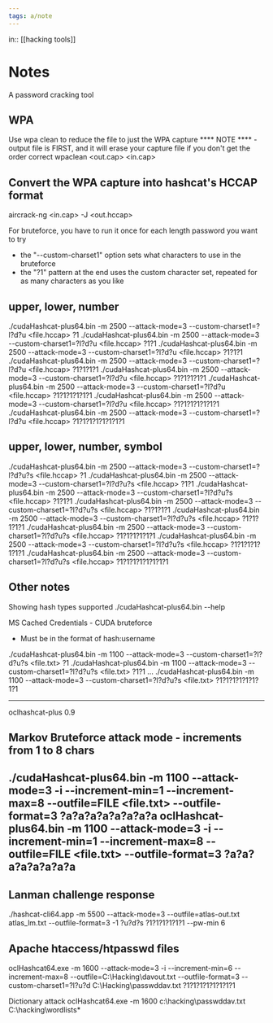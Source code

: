 ```yaml
---
tags: a/note
---
```

in:: [[hacking tools]]

# Notes
A password cracking tool

## WPA
Use wpa clean to reduce the file to just the WPA capture
**** NOTE **** - output file is FIRST, and it will erase your capture file if you don't get the order correct
wpaclean <out.cap> <in.cap>

## Convert the WPA capture into hashcat's HCCAP format
aircrack-ng <in.cap> -J <out.hccap>

For bruteforce, you have to run it once for each length password you want to try
- the "--custom-charset1" option sets what characters to use in the bruteforce
- the "?1" pattern at the end uses the custom character set, repeated for as many characters as you like

## upper, lower, number
./cudaHashcat-plus64.bin -m 2500 --attack-mode=3 --custom-charset1=?l?d?u <file.hccap> ?1
./cudaHashcat-plus64.bin -m 2500 --attack-mode=3 --custom-charset1=?l?d?u <file.hccap> ?1?1
./cudaHashcat-plus64.bin -m 2500 --attack-mode=3 --custom-charset1=?l?d?u <file.hccap> ?1?1?1
./cudaHashcat-plus64.bin -m 2500 --attack-mode=3 --custom-charset1=?l?d?u <file.hccap> ?1?1?1?1
./cudaHashcat-plus64.bin -m 2500 --attack-mode=3 --custom-charset1=?l?d?u <file.hccap> ?1?1?1?1?1
./cudaHashcat-plus64.bin -m 2500 --attack-mode=3 --custom-charset1=?l?d?u <file.hccap> ?1?1?1?1?1?1
./cudaHashcat-plus64.bin -m 2500 --attack-mode=3 --custom-charset1=?l?d?u <file.hccap> ?1?1?1?1?1?1?1
./cudaHashcat-plus64.bin -m 2500 --attack-mode=3 --custom-charset1=?l?d?u <file.hccap> ?1?1?1?1?1?1?1?1

## upper, lower, number, symbol
./cudaHashcat-plus64.bin -m 2500 --attack-mode=3 --custom-charset1=?l?d?u?s <file.hccap> ?1
./cudaHashcat-plus64.bin -m 2500 --attack-mode=3 --custom-charset1=?l?d?u?s <file.hccap> ?1?1
./cudaHashcat-plus64.bin -m 2500 --attack-mode=3 --custom-charset1=?l?d?u?s <file.hccap> ?1?1?1
./cudaHashcat-plus64.bin -m 2500 --attack-mode=3 --custom-charset1=?l?d?u?s <file.hccap> ?1?1?1?1
./cudaHashcat-plus64.bin -m 2500 --attack-mode=3 --custom-charset1=?l?d?u?s <file.hccap> ?1?1?1?1?1
./cudaHashcat-plus64.bin -m 2500 --attack-mode=3 --custom-charset1=?l?d?u?s <file.hccap> ?1?1?1?1?1?1
./cudaHashcat-plus64.bin -m 2500 --attack-mode=3 --custom-charset1=?l?d?u?s <file.hccap> ?1?1?1?1?1?1?1
./cudaHashcat-plus64.bin -m 2500 --attack-mode=3 --custom-charset1=?l?d?u?s <file.hccap> ?1?1?1?1?1?1?1?1

## Other notes
Showing hash types supported
./cudaHashcat-plus64.bin --help

MS Cached Credentials - CUDA bruteforce
- Must be in the format of hash:username

./cudaHashcat-plus64.bin -m 1100 --attack-mode=3 --custom-charset1=?l?d?u?s <file.txt> ?1
./cudaHashcat-plus64.bin -m 1100 --attack-mode=3 --custom-charset1=?l?d?u?s <file.txt> ?1?1
...
./cudaHashcat-plus64.bin -m 1100 --attack-mode=3 --custom-charset1=?l?d?u?s <file.txt> ?1?1?1?1?1?1?1?1



----------
oclhashcat-plus 0.9

## Markov Bruteforce attack mode - increments from 1 to 8 chars
./cudaHashcat-plus64.bin -m 1100 --attack-mode=3 -i --increment-min=1 --increment-max=8 --outfile=FILE <file.txt> --outfile-format=3 ?a?a?a?a?a?a?a?a
oclHashcat-plus64.bin -m 1100 --attack-mode=3 -i --increment-min=1 --increment-max=8 --outfile=FILE <file.txt> --outfile-format=3 ?a?a?a?a?a?a?a?a
---
## Lanman challenge response
./hashcat-cli64.app -m 5500 --attack-mode=3 --outfile=atlas-out.txt atlas_lm.txt --outfile-format=3 -1 ?u?d?s ?1?1?1?1?1?1 --pw-min 6

## Apache htaccess/htpasswd files
oclHashcat64.exe -m 1600 --attack-mode=3 -i --increment-min=6 --increment-max=8 --outfile=C:\Hacking\davout.txt --outfile-format=3 --custom-charset1=?l?u?d C:\Hacking\passwddav.txt ?1?1?1?1?1?1?1?1

Dictionary attack
oclHashcat64.exe -m 1600 c:\hacking\passwddav.txt C:\hacking\wordlists\*
